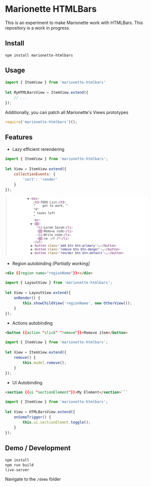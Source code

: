 # Marionette HTMLBars

This is an experiment to make Marionette work with HTMLBars. This repository is a work in progress. 

## Install
    npm install marionette-htmlbars

## Usage
```js
import { ItemView } from 'marionette-htmlbars'

let MyHTMLBarsView = ItemView.extend({
    // ...
});
```

Additionally, you can patch all Marionette's Views prototypes 
```js
require('marionette-htmlbars')();
```

## Features

- Lazy efficient rerendering 

```js
import { ItemView } from 'marionette-htmlbars';

let View = ItemView.extend({
    collectionEvents: {
        'sort': 'render'
    } 
});
```

![collectionReorder](https://raw.githubusercontent.com/jbsouvestre/marionette-htmlbars/master/demo/img/collection-demo.gif)

- Region autobinding *[Partially working]*

```html
<div {{region name="regionName"}}></div>
``` 
```js
import { LayoutView } from 'marionette-htmlbars';

let View = LayoutView.extend({
    onRender() {
        this.showChildView('regionName', new OtherView());
    }
});
```

- Actions autobinding 

```html
<button {{action "click" "remove"}}>Remove item</button>
``` 

```js
import { ItemView } from 'marionette-htmlbars';

let View = ItemView.extend({
    remove() {
        this.model.remove();
    } 
});
```


- UI Autobinding 

```html
<section {{ui "sectionElement"}}>My Element</section>```
```
```js
import { ItemView } from 'marionette-htmlbars';

let View = HTMLBarsView.extend({
    onSomeTrigger() {
        this.ui.sectionElemnt.toggle();
    }
});
```

## Demo / Development
    npm install
    npm run build
    live-server

Navigate to the `/demo` folder

